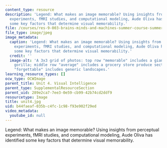 ```yaml
---
content_type: resource
description: 'Legend: What makes an image memorable? Using insights from perceptual
  experiments, fMRI studies, and computational modeling, Aude Oliva has identified
  some key factors that determine visual memorability.'
file: /courses/res-9-003-brains-minds-and-machines-summer-course-summer-2015/b44faeaf035bc4fc1c98f93e902f29ed_unit4.jpg
file_type: image/jpeg
image_metadata:
  caption: 'Legend: What makes an image memorable? Using insights from perceptual
    experiments, fMRI studies, and computational modeling, Aude Oliva has identified
    some key factors that determine visual memorability.'
  credit: ''
  image-alt: 'A 3x3 grid of photos: top row "memorable" includes a giant inflatable
    gorilla; middle row "average" includes a grocery store produce section; bottom
    "forgettable" includes generic landscapes.'
learning_resource_types: []
ocw_type: OCWImage
parent_title: Unit 4. Visual Intelligence
parent_type: SupplementalResourceSection
parent_uid: 289e2ca7-7ee3-0e59-cb99-42b74cd2ddf9
resourcetype: Image
title: unit4.jpg
uid: b44faeaf-035b-c4fc-1c98-f93e902f29ed
video_metadata:
  youtube_id: null
---
```

Legend: What makes an image memorable? Using insights from perceptual experiments, fMRI studies, and computational modeling, Aude Oliva has identified some key factors that determine visual memorability.

